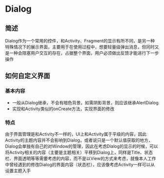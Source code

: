 # Dialog

## 简述

Dialog作为一个常用的控件，和Activity、Fragment的显示有所不同，是另一种特殊情况下的展示界面，主要用于在使用过程中，想要轻量级弹出消息，但同时又是一种会阻塞用户交互的存在，占据整个界面，用户必须做出反馈才能进行下一步操作

## 如何自定义界面

### 基本内容

* 一般从Dialog继承，不会有暗色背景，如需阴影背景，则应该继承AlertDialog
* 实现和Activity类似的onCreate方法，实现界面的修改

### 特点

由于界面管理是和Activity不一样的，UI上和Activity属于平级的内容，因此Activity的主题内容并不会影响到Dialog，或者说只是一个默认值获取的地方，Dialog会单独有自己的对Window的管理，因此在考虑Dialog的显示的时候，可以将Activity相关的内容（主要是主题相关）平移到Dialog上，同样是Title、状态栏、界面透明等等需要考虑的内容，而不是以View的方式来考虑，就像本人工作中曾经遇到的修改Dialog的界面内容（状态栏），应该像考虑Activity一样可以从设置主题入手